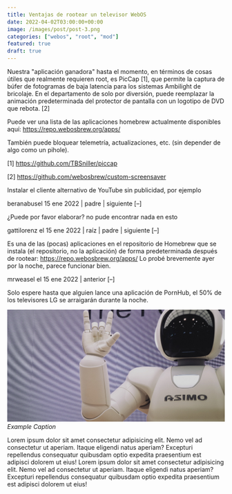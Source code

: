 ```yaml
---
title: Ventajas de rootear un televisor WebOS
date: 2022-04-02T03:00:00+00:00
image: /images/post/post-3.png
categories: ["webos", "root", "mod"]
featured: true
draft: true
---
```


Nuestra "aplicación ganadora" hasta el momento, en términos de cosas útiles que realmente requieren root, es PicCap [1], que permite la captura de búfer de fotogramas de baja latencia para los sistemas Ambilight de bricolaje.
En el departamento de solo por diversión, puede reemplazar la animación predeterminada del protector de pantalla con un logotipo de DVD que rebota. [2]

Puede ver una lista de las aplicaciones homebrew actualmente disponibles aquí: https://repo.webosbrew.org/apps/

También puede bloquear telemetría, actualizaciones, etc. (sin depender de algo como un pihole).

[1] https://github.com/TBSniller/piccap

[2] https://github.com/webosbrew/custom-screensaver

Instalar el cliente alternativo de YouTube sin publicidad, por ejemplo

	
beranabusel 15 ene 2022 | padre | siguiente [–]

¿Puede por favor elaborar? no pude encontrar nada en esto

	
gattilorenz el 15 ene 2022 | raíz | padre | siguiente [–]

Es una de las (pocas) aplicaciones en el repositorio de Homebrew que se instala (el repositorio, no la aplicación) de forma predeterminada después de rootear: https://repo.webosbrew.org/apps/
Lo probé brevemente ayer por la noche, parece funcionar bien.


	
mrweasel el 15 ene 2022 | anterior [–]

Solo espere hasta que alguien lance una aplicación de PornHub, el 50% de los televisores LG se arraigarán durante la noche.


![alter-text](/images/post/post-1.png)
*Example Caption*

Lorem ipsum dolor sit amet consectetur adipisicing elit. Nemo vel ad consectetur ut aperiam. Itaque eligendi natus aperiam? Excepturi repellendus consequatur quibusdam optio expedita praesentium est adipisci dolorem ut eius! Lorem ipsum dolor sit amet consectetur adipisicing elit. Nemo vel ad consectetur ut aperiam. Itaque eligendi natus aperiam? Excepturi repellendus consequatur quibusdam optio expedita praesentium est adipisci dolorem ut eius!
